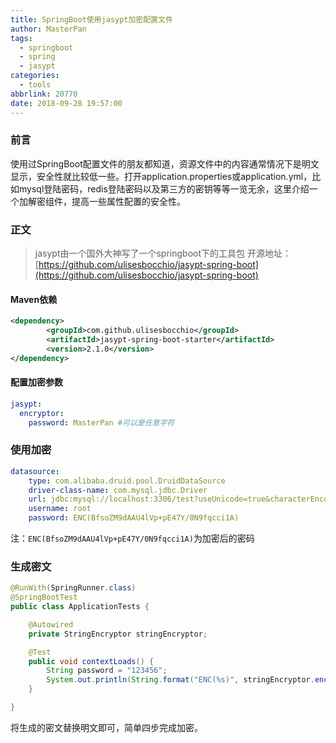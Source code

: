 ```yaml
---
title: SpringBoot使用jasypt加密配置文件
author: MasterPan
tags:
  - springboot
  - spring
  - jasypt
categories:
  - tools
abbrlink: 20770
date: 2018-09-28 19:57:00
---
```


### 前言
使用过SpringBoot配置文件的朋友都知道，资源文件中的内容通常情况下是明文显示，安全性就比较低一些。打开application.properties或application.yml，比如mysql登陆密码，redis登陆密码以及第三方的密钥等等一览无余，这里介绍一个加解密组件，提高一些属性配置的安全性。

### 正文
> jasypt由一个国外大神写了一个springboot下的工具包
> 开源地址：[https://github.com/ulisesbocchio/jasypt-spring-boot](https://github.com/ulisesbocchio/jasypt-spring-boot)

#### Maven依赖
```xml
<dependency>
        <groupId>com.github.ulisesbocchio</groupId>
        <artifactId>jasypt-spring-boot-starter</artifactId>
        <version>2.1.0</version>
</dependency>
```

#### 配置加密参数
```yaml
jasypt:
  encryptor:
    password: MasterPan #可以是任意字符
```

### 使用加密
```yaml
datasource:
    type: com.alibaba.druid.pool.DruidDataSource
    driver-class-name: com.mysql.jdbc.Driver
    url: jdbc:mysql://localhost:3306/test?useUnicode=true&characterEncoding=utf8
    username: root
    password: ENC(BfsoZM9dAAU4lVp+pE47Y/0N9fqcci1A)
```
注：`ENC(BfsoZM9dAAU4lVp+pE47Y/0N9fqcci1A)`为加密后的密码

### 生成密文
```java
@RunWith(SpringRunner.class)
@SpringBootTest
public class ApplicationTests {

    @Autowired
    private StringEncryptor stringEncryptor;

    @Test
    public void contextLoads() {
        String password = "123456";
        System.out.println(String.format("ENC(%s)", stringEncryptor.encrypt(password)));
    }

}
```
将生成的密文替换明文即可，简单四步完成加密。